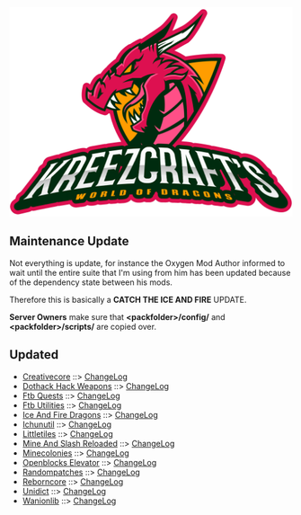 ![WORLD OF DRAGONS LOGO](https://github.com/kreezxil/kreezcraft.com/blob/master/clean-background.png)

## Maintenance Update
Not everything is update, for instance the Oxygen Mod Author informed to wait until the entire suite that I'm using from him has been updated because of the dependency state between his mods.

Therefore this is basically a **CATCH THE ICE AND FIRE** UPDATE.

**Server Owners** make sure that **\<packfolder\>/config/** and **\<packfolder\>/scripts/** are copied over.

## Updated
- [Creativecore](https://www.curseforge.com/minecraft/mc-mods/creativecore) ::> [ChangeLog](https://www.curseforge.com/minecraft/mc-mods/creativecore/files/2800420)
- [Dothack Hack Weapons](https://www.curseforge.com/minecraft/mc-mods/dothack-hack-weapons) ::> [ChangeLog](https://www.curseforge.com/minecraft/mc-mods/dothack-hack-weapons/files/2799700)
- [Ftb Quests](https://www.curseforge.com/minecraft/mc-mods/ftb-quests) ::> [ChangeLog](https://www.curseforge.com/minecraft/mc-mods/ftb-quests/files/2790142)
- [Ftb Utilities](https://www.curseforge.com/minecraft/mc-mods/ftb-utilities) ::> [ChangeLog](https://www.curseforge.com/minecraft/mc-mods/ftb-utilities/files/2790146)
- [Ice And Fire Dragons](https://www.curseforge.com/minecraft/mc-mods/ice-and-fire-dragons) ::> [ChangeLog](https://www.curseforge.com/minecraft/mc-mods/ice-and-fire-dragons/files/2800760)
- [Ichunutil](https://www.curseforge.com/minecraft/mc-mods/ichunutil) ::> [ChangeLog](https://www.curseforge.com/minecraft/mc-mods/ichunutil/files/2801262)
- [Littletiles](https://www.curseforge.com/minecraft/mc-mods/littletiles) ::> [ChangeLog](https://www.curseforge.com/minecraft/mc-mods/littletiles/files/2800419)
- [Mine And Slash Reloaded](https://www.curseforge.com/minecraft/mc-mods/mine-and-slash-reloaded) ::> [ChangeLog](https://www.curseforge.com/minecraft/mc-mods/mine-and-slash-reloaded/files/2797909)
- [Minecolonies](https://www.curseforge.com/minecraft/mc-mods/minecolonies) ::> [ChangeLog](https://www.curseforge.com/minecraft/mc-mods/minecolonies/files/2799579)
- [Openblocks Elevator](https://www.curseforge.com/minecraft/mc-mods/openblocks-elevator) ::> [ChangeLog](https://www.curseforge.com/minecraft/mc-mods/openblocks-elevator/files/2788813)
- [Randompatches](https://www.curseforge.com/minecraft/mc-mods/randompatches) ::> [ChangeLog](https://www.curseforge.com/minecraft/mc-mods/randompatches/files/2801482)
- [Reborncore](https://www.curseforge.com/minecraft/mc-mods/reborncore) ::> [ChangeLog](https://www.curseforge.com/minecraft/mc-mods/reborncore/files/2798089)
- [Unidict](https://www.curseforge.com/minecraft/mc-mods/unidict) ::> [ChangeLog](https://www.curseforge.com/minecraft/mc-mods/unidict/files/2796682)
- [Wanionlib](https://www.curseforge.com/minecraft/mc-mods/wanionlib) ::> [ChangeLog](https://www.curseforge.com/minecraft/mc-mods/wanionlib/files/2800927)
